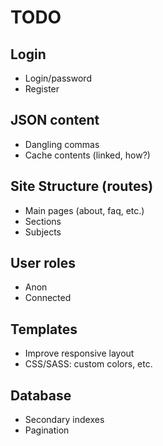 # TODO

## Login
* Login/password
* Register

## JSON content
* Dangling commas
* Cache contents (linked, how?)

## Site Structure (routes)
* Main pages (about, faq, etc.)
* Sections
* Subjects

## User roles
* Anon
* Connected

## Templates
* Improve responsive layout
* CSS/SASS: custom colors, etc.

## Database
* Secondary indexes
* Pagination
